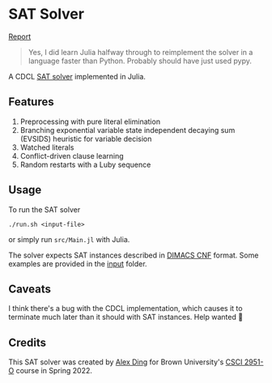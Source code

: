 # SAT Solver

[Report](/report/main.pdf)
> Yes, I did learn Julia halfway through to reimplement the solver in a language faster than Python. Probably should have just used pypy.

A CDCL [SAT solver](https://en.wikipedia.org/wiki/Boolean_satisfiability_problem) implemented in Julia.

## Features

1. Preprocessing with pure literal elimination
1. Branching exponential variable state independent decaying sum (EVSIDS) heuristic for variable decision
1. Watched literals
1. Conflict-driven clause learning
1. Random restarts with a Luby sequence

## Usage

To run the SAT solver
```
./run.sh <input-file>
```

or simply run `src/Main.jl` with Julia.

The solver expects SAT instances described in [DIMACS CNF](https://jix.github.io/varisat/manual/0.2.0/formats/dimacs.html) format. Some examples are provided in the [input](/input) folder.

## Caveats

I think there's a bug with the CDCL implementation, which causes it to terminate much later than it should with SAT instances. Help wanted 🤕

## Credits

This SAT solver was created by [Alex Ding](https://github.com/alexander-ding/) for Brown University's [CSCI 2951-O](http://cs.brown.edu/courses/csci2951-o/) course in Spring 2022.
